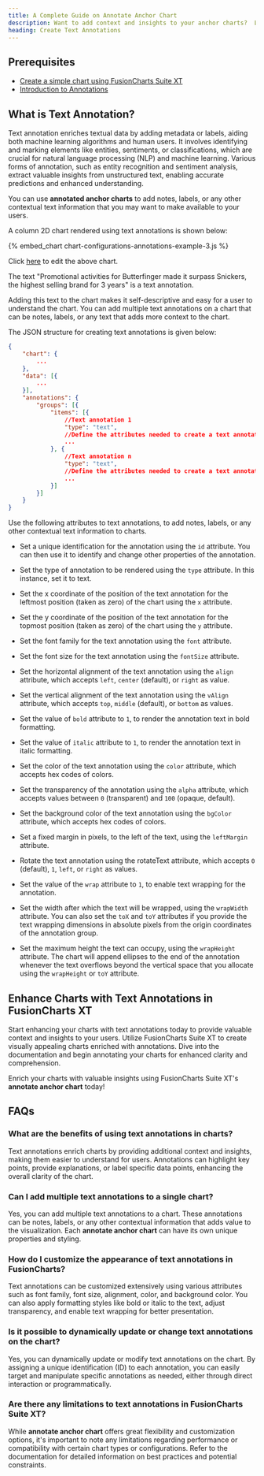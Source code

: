 ```yaml
---
title: A Complete Guide on Annotate Anchor Chart
description: Want to add context and insights to your anchor charts?  Learn how to easily annotate them with FusionCharts. Explore customization options and FAQs.
heading: Create Text Annotations
---
```


## Prerequisites

* [Create a simple chart using FusionCharts Suite XT](/getting-started/plain-javascript/your-first-chart-using-plain-javascript)
* [Introduction to Annotations](/chart-guide/chart-configurations/annotations/introduction-to-annotations)

## What is Text Annotation?

Text annotation enriches textual data by adding metadata or labels, aiding both machine learning algorithms and human users. It involves identifying and marking elements like entities, sentiments, or classifications, which are crucial for natural language processing (NLP) and machine learning. Various forms of annotation, such as entity recognition and sentiment analysis, extract valuable insights from unstructured text, enabling accurate predictions and enhanced understanding.

You can use **annotated anchor charts** to add notes, labels, or any other contextual text information that you may want to make available to your users.

A column 2D chart rendered using text annotations is shown below:

{% embed_chart chart-configurations-annotations-example-3.js %}

Click [here](http://jsfiddle.net/fusioncharts/9xj50enk/) to edit the above chart.

The text "Promotional activities for Butterfinger made it surpass Snickers, the highest selling brand for 3 years" is a text annotation.

Adding this text to the chart makes it self-descriptive and easy for a user to understand the chart. You can add multiple text annotations on a chart that can be notes, labels, or any text that adds more context to the chart.

The JSON structure for creating text annotations is given below:

```json
{
    "chart": {
        ...
    },
    "data": [{
        ...
    }],
    "annotations": {
        "groups": [{
            "items": [{
                //Text annotation 1
                "type": "text",
                //Define the attributes needed to create a text annotation
                ...
            }, {
                //Text annotation n
                "type": "text",
                //Define the attributes needed to create a text annotation
                ...
            }]
        }]
    }
}
```

Use the following attributes to text annotations, to add notes, labels, or any other contextual text information to charts.

* Set a unique identification for the annotation using the `id` attribute. You can then use it to identify and change other properties of the annotation.

* Set the type of annotation to be rendered using the `type` attribute. In this instance, set it to text.

* Set the x coordinate of the position of the text annotation for the leftmost position (taken as zero) of the chart using the `x` attribute.

* Set the y coordinate of the position of the text annotation for the topmost position (taken as zero) of the chart using the `y` attribute.

* Set the font family for the text annotation using the `font` attribute.

* Set the font size for the text annotation using the `fontSize` attribute.

* Set the horizontal alignment of the text annotation using the `align` attribute, which accepts `left`, `center` (default), or `right` as value.

* Set the vertical alignment of the text annotation using the `vAlign` attribute, which accepts `top`, `middle` (default), or `bottom` as values.

* Set the value of `bold` attribute to `1`, to render the annotation text in bold formatting.

* Set the value of `italic` attribute to `1`, to render the annotation text in italic formatting.

* Set the color of the text annotation using the `color` attribute, which accepts hex codes of colors.

* Set the transparency of the annotation using the `alpha` attribute, which accepts values between `0` (transparent) and `100` (opaque, default).

* Set the background color of the text annotation using the `bgColor` attribute, which accepts hex codes of colors.

* Set a fixed margin in pixels, to the left of the text, using the `leftMargin` attribute.

* Rotate the text annotation using the rotateText attribute, which accepts `0` (default), `1`, `left`, or `right` as values.

* Set the value of the `wrap` attribute to `1`, to enable text wrapping for the annotation.

* Set the width after which the text will be wrapped, using the `wrapWidth` attribute. You can also set the `toX` and `toY` attributes if you provide the text wrapping dimensions in absolute pixels from the origin coordinates of the annotation group.

* Set the maximum height the text can occupy, using the `wrapHeight` attribute. The chart will append ellipses to the end of the annotation whenever the text overflows beyond the vertical space that you allocate using the `wrapHeight` or `toY` attribute.

## Enhance Charts with Text Annotations in FusionCharts XT
Start enhancing your charts with text annotations today to provide valuable context and insights to your users. Utilize FusionCharts Suite XT to create visually appealing charts enriched with annotations. Dive into the documentation and begin annotating your charts for enhanced clarity and comprehension.

Enrich your charts with valuable insights using FusionCharts Suite XT's **annotate anchor chart** today!

## FAQs
### What are the benefits of using text annotations in charts?
Text annotations enrich charts by providing additional context and insights, making them easier to understand for users. Annotations can highlight key points, provide explanations, or label specific data points, enhancing the overall clarity of the chart.

### Can I add multiple text annotations to a single chart?
Yes, you can add multiple text annotations to a chart. These annotations can be notes, labels, or any other contextual information that adds value to the visualization. Each **annotate anchor chart** can have its own unique properties and styling.

### How do I customize the appearance of text annotations in FusionCharts?
Text annotations can be customized extensively using various attributes such as font family, font size, alignment, color, and background color. You can also apply formatting styles like bold or italic to the text, adjust transparency, and enable text wrapping for better presentation.

### Is it possible to dynamically update or change text annotations on the chart?
Yes, you can dynamically update or modify text annotations on the chart. By assigning a unique identification (ID) to each annotation, you can easily target and manipulate specific annotations as needed, either through direct interaction or programmatically.

### Are there any limitations to text annotations in FusionCharts Suite XT?
While **annotate anchor chart** offers great flexibility and customization options, it's important to note any limitations regarding performance or compatibility with certain chart types or configurations. Refer to the documentation for detailed information on best practices and potential constraints.
